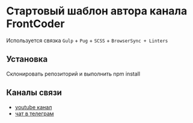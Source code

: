 # Стартовый шаблон автора канала FrontCoder
Используется связка `Gulp` + `Pug` + `SCSS` + `BrowserSync + Linters`

## Установка
Склонировать репозиторий и выполнить npm install

## Каналы связи
- [youtube канал](https://www.youtube.com/c/frontcoder)
- [чат в телеграм](https://t.me/frontcoder)
